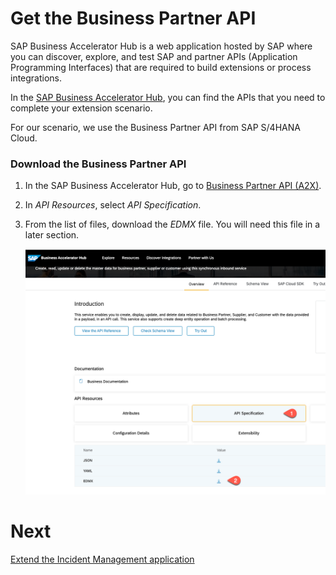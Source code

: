 # Get the Business Partner API

SAP Business Accelerator Hub is a web application hosted by SAP where you can discover, explore, and test SAP and partner APIs (Application Programming Interfaces) that are required to build extensions or process integrations.

In the [SAP Business Accelerator Hub](https://api.sap.com/), you can find the APIs that you need to complete your extension scenario. 

For our scenario, we use the Business Partner API from SAP S/4HANA Cloud.

### Download the Business Partner API

1. In the SAP Business Accelerator Hub, go to [Business Partner API (A2X)](https://api.sap.com/api/API_BUSINESS_PARTNER/overview). 
2. In _API Resources_, select _API Specification_.
3. From the list of files, download the _EDMX_ file. You will need this file in a later section.
   
   ![Download API](../../images/add-remote-service/explore-apis-and-events/download-api.png)

# Next

[Extend the Incident Management аpplication](./extend-app-cf.md)
